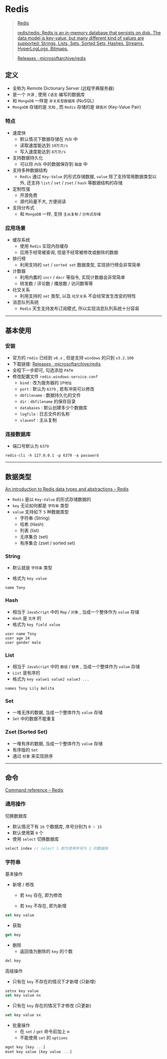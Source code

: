 # Redis



> [Redis](https://redis.io/)
>
> [redis/redis: Redis is an in-memory database that persists on disk. The data model is key-value, but many different kind of values are supported: Strings, Lists, Sets, Sorted Sets, Hashes, Streams, HyperLogLogs, Bitmaps.](https://github.com/redis/redis)
>
> [Releases · microsoftarchive/redis](https://github.com/microsoftarchive/redis/releases)



## 定义

- 全称为 Remote Dictionary Server (远程字典服务器)
- 是一个 `开源` , 使用 `C语言` 编写的数据库
- 和 `MongoDB` 一样是 `非关系型数据库` (NoSQL)
- `MongoDB` 存储的是 `文档` , 而 `Redis` 存储的是 `键值对` (Key-Value Pair)



### 特点

- 速度快
  - 默认情况下数据存储在 `内存` 中
  - 读取速度能达到 `10万次/s`
  - 写入速度能达到 `8万次/s`
- 支持数据持久化
  - 可以将 `内存` 中的数据保存到 `磁盘` 中
- 支持多种数据结构
  - `Redis` 通过 `Key-Value` 的形式存储数据, `value` 除了支持常用数据类型以外, 还支持 `list` / `set` / `zset` / `hash` 等数据结构的存储
- 定制性强
  - 开源免费
  - 源代码量不大, 方便阅读
- 支持分布式
  - 和 `MongoDB` 一样, 支持 `主从复制` / `分布式存储`



### 应用场景

- 缓存系统
  - 使用 `Redis` 实现内存缓存
  - 应用于经常被查询, 但是不经常被修改或删除的数据
- 排行榜
  - 利用支持的 `set` / `sorted set` 数据类型, 实现排行榜会非常简单
- 计数器
  - 利用内置的 `incr` / `decr` 等指令, 实现计数器会非常简单
  - 转发数 / 评论数 / 播放数 / 访问数等等
- 社交关系
  - 利用支持的 `set` 类型, 以及 `社交关系` 不会经常发生改变的特性
- 消息队列系统
  - `Redis` 天生支持发布订阅模式, 所以实现消息队列系统十分容易

---

## 基本使用



### 安装

- 官方的 `redis` 已经到 `v6.x` , 但是支持 `windows` 的只到 `v3.2.100` 
- 下载链接: [Releases · microsoftarchive/redis](https://github.com/microsoftarchive/redis/releases)
- 全程下一步即可, 勾选添加 `PATH`
- 修改配置文件 `redis.windows-service.conf`
  - `bind` : 改为服务器的 `IP地址`
  - `port` : 默认为 `6379` , 若有冲突可以修改
  - `dbfilename` : 数据持久化的文件
  - `dir` : `dbfilename` 的保存目录
  - `databases` : 默认创建多少个数据库
  - `logfile` : 日志文件的名称`
  - `slaveof` : 主从复制



### 连接数据库

- 端口号默认为 `6379`

```shell
redis-cli -h 127.0.0.1 -p 6379 -a password
```

---

## 数据类型

[An introduction to Redis data types and abstractions – Redis](https://redis.io/topics/data-types-intro)

- `Redis` 是以 `Key-Value` 的形式存储数据的
- `key` 无论如何都是 `字符串` 类型
- `value` 支持如下 `5` 种数据类型
  - 字符串 (String)
  - 哈希 (Hash)
  - 列表 (list)
  - 无序集合 (set)
  - 有序集合 (zset / sorted set)



### String

- 默认就是 `字符串` 类型

- 格式为 `key value`

```
name Tony
```



### Hash

- 相当于 `JavaScript` 中的 `Map` / `对象` , 当成一个整体作为 `value` 存储
- `Hash` 是 `无序` 的
- 格式为 `key field value`

```
user name Tony
user age 24
user gender male
```



### List

- 相当于 `JavaScript` 中的 `数组` / `链表` , 当成一个整体作为 `value` 存储
- `List` 是有序的
- 格式为 `key value1 value2 value3 ...`

```
names Tony Lily Aelita
```



### Set

- 一堆无序的数据, 当成一个整体作为 `value` 存储
- `Set` 中的数据不能重复



### Zset (Sorted Set)

- 一堆有序的数据, 当成一个整体作为 `value` 存储
- 有序版的 `Set` 
- 通过 `权重` 来实现排序

---

## 命令

[Command reference – Redis](https://redis.io/commands)



### 通用操作

切换数据库

- 默认情况下有 `16` 个数据库, 序号分别为 `0 ~ 15`
- 默认使用第 `0` 个
- 使用 `select` 切换数据库

```js
select index // select 1 即为使用序号为 1 的数据库
```



### 字符串

基本操作

- 新增 / 修改

  - 若 `key` 存在, 即为修改

  - 若 `key` 不存在, 即为新增

```js
set key value
```

- 获取

```js
get key
```

- 删除
  - 返回值为删除的 `key` 的个数

```js
del key
```

高级操作

- 只有在 `key` 不存在的情况下才新增 (只新增)

```js
setnx key value
set key value nx
```

- 只有在 `key` 存在的情况下才修改 (只更新)

```js
set key value xx
```

- 批量操作
  - 在 `set` / `get` 命令前加上 `m`
  - 不能使用 `set` 的 `options`

```js
mget key [key ...]
mset key value [key value ...]
```





























